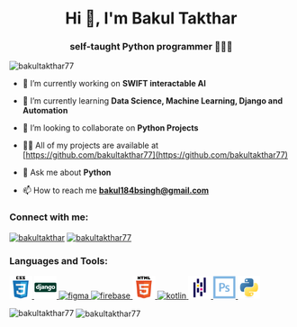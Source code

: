 <h1 align="center">Hi 👋, I'm Bakul Takthar</h1>
<h3 align="center">self-taught Python programmer 👨🏻‍💻</h3>

<p align="left"> <img src="https://komarev.com/ghpvc/?username=bakultakthar77&label=Profile%20views&color=0e75b6&style=flat" alt="bakultakthar77" /> </p>

- 🔭 I’m currently working on **SWIFT interactable AI**

- 🌱 I’m currently learning **Data Science, Machine Learning, Django and Automation**

- 👯 I’m looking to collaborate on **Python Projects**

- 👨‍💻 All of my projects are available at [https://github.com/bakultakthar77](https://github.com/bakultakthar77)

- 💬 Ask me about **Python**

- 📫 How to reach me **bakul184bsingh@gmail.com**

<h3 align="left">Connect with me:</h3>
<p align="left">
<a href="https://twitter.com/bakultakthar" target="blank"><img align="center" src="https://raw.githubusercontent.com/rahuldkjain/github-profile-readme-generator/master/src/images/icons/Social/twitter.svg" alt="bakultakthar" height="30" width="40" /></a>
<a href="https://instagram.com/bakultakthar77" target="blank"><img align="center" src="https://raw.githubusercontent.com/rahuldkjain/github-profile-readme-generator/master/src/images/icons/Social/instagram.svg" alt="bakultakthar77" height="30" width="40" /></a>
</p>

<h3 align="left">Languages and Tools:</h3>
<p align="left"> <a href="https://www.w3schools.com/css/" target="_blank" rel="noreferrer"> <img src="https://raw.githubusercontent.com/devicons/devicon/master/icons/css3/css3-original-wordmark.svg" alt="css3" width="40" height="40"/> </a> <a href="https://www.djangoproject.com/" target="_blank" rel="noreferrer"> <img src="https://raw.githubusercontent.com/devicons/devicon/master/icons/django/django-original.svg" alt="django" width="40" height="40"/> </a> <a href="https://www.figma.com/" target="_blank" rel="noreferrer"> <img src="https://www.vectorlogo.zone/logos/figma/figma-icon.svg" alt="figma" width="40" height="40"/> </a> <a href="https://firebase.google.com/" target="_blank" rel="noreferrer"> <img src="https://www.vectorlogo.zone/logos/firebase/firebase-icon.svg" alt="firebase" width="40" height="40"/> </a> <a href="https://www.w3.org/html/" target="_blank" rel="noreferrer"> <img src="https://raw.githubusercontent.com/devicons/devicon/master/icons/html5/html5-original-wordmark.svg" alt="html5" width="40" height="40"/> </a> <a href="https://kotlinlang.org" target="_blank" rel="noreferrer"> <img src="https://www.vectorlogo.zone/logos/kotlinlang/kotlinlang-icon.svg" alt="kotlin" width="40" height="40"/> </a> <a href="https://pandas.pydata.org/" target="_blank" rel="noreferrer"> <img src="https://raw.githubusercontent.com/devicons/devicon/2ae2a900d2f041da66e950e4d48052658d850630/icons/pandas/pandas-original.svg" alt="pandas" width="40" height="40"/> </a> <a href="https://www.photoshop.com/en" target="_blank" rel="noreferrer"> <img src="https://raw.githubusercontent.com/devicons/devicon/master/icons/photoshop/photoshop-line.svg" alt="photoshop" width="40" height="40"/> </a> <a href="https://www.python.org" target="_blank" rel="noreferrer"> <img src="https://raw.githubusercontent.com/devicons/devicon/master/icons/python/python-original.svg" alt="python" width="40" height="40"/> </a> </p>

<p><img align="left" src="https://github-readme-stats.vercel.app/api/top-langs?username=bakultakthar77&show_icons=true&locale=en&layout=compact" alt="bakultakthar77" /></p>

<p>&nbsp;<img align="center" src="https://github-readme-stats.vercel.app/api?username=bakultakthar77&show_icons=true&locale=en" alt="bakultakthar77" /></p>
